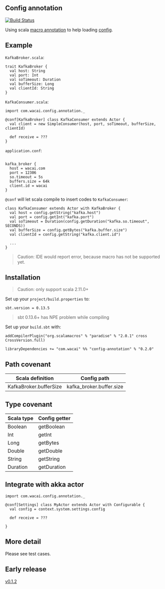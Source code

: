 ## Config annotation

[![Build Status](https://travis-ci.org/wacai/config-annotation.png?branch=master)](https://travis-ci.org/wacai/config-annotation)

Using scala [macro annotation][mcr] to help loading [config][conf].

## Example

`KafkaBroker.scala`:

```
trait KafkaBroker {
  val host: String
  val port: Int
  val soTimeout: Duration
  val bufferSize: Long
  val clientId: String
}
```

`KafkaConsumer.scala`:

```
import com.wacai.config.annotation._

@conf[KafkaBroker] class KafkaConsumer extends Actor {
  val client = new SimpleConsumer(host, port, soTimeout, bufferSize, clientId)

  def receive = ???
}
```

`application.conf`:

```

kafka_broker {
  host = wacai.com
  port = 12306
  so.timeout = 5s
  buffers.size = 64k
  client.id = wacai
}
```

`@conf` will let scala compile to insert codes to `KafkaConsumer`:

```
class KafkaConsumer extends Actor with KafkaBroker {
  val host = config.getString("kafka.host")
  val port = config.getInt("kafka.port")
  val soTimeout = Duration(config.getDuration("kafka.so.timeout", SECONDS))
  val bufferSize = config.getBytes("kafka.buffer.size")
  val clientId = config.getString("kafka.client.id")

  ...
}
```

> Caution: IDE would report error, because macro has not be supported yet.

## Installation

> Caution: only support scala 2.11.0+

Set up your `project/build.properties` to:

```
sbt.version = 0.13.5
```

> sbt 0.13.6+ has NPE problem while compiling

Set up your `build.sbt` with:

```
addCompilerPlugin("org.scalamacros" % "paradise" % "2.0.1" cross CrossVersion.full)

libraryDependencies += "com.wacai" %% "config-annotation" % "0.2.0"
```

## Path covenant

|Scala definition | Config path |
|-----------------|-------------|
|KafkaBroker.bufferSize | kafka_broker.buffer.size|

## Type covenant

|Scala type | Config getter |
|-----------|---------------|
| Boolean   | getBoolean    |
| Int       | getInt        |
| Long      | getBytes      |
| Double    | getDouble     |
| String    | getString     |
| Duration  | getDuration   |


## Integrate with akka actor

```
import com.wacai.config.annotation._

@conf[Settings] class MyActor extends Actor with Configurable {
  val config = context.system.settings.config

  def receive = ???

}
```

## More detail

Please see test cases.

## Early release

[v0.1.2](https://github.com/wacai/config-annotation/tree/v0.1.2)

[mcr]:http://docs.scala-lang.org/overviews/macros/annotations.html
[conf]:https://github.com/typesafehub/config
